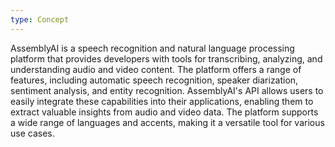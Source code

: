 ```yaml
---
type: Concept
---
```


AssemblyAI is a speech recognition and natural language processing platform that provides developers with tools for transcribing, analyzing, and understanding audio and video content. The platform offers a range of features, including automatic speech recognition, speaker diarization, sentiment analysis, and entity recognition. AssemblyAI's API allows users to easily integrate these capabilities into their applications, enabling them to extract valuable insights from audio and video data. The platform supports a wide range of languages and accents, making it a versatile tool for various use cases.
